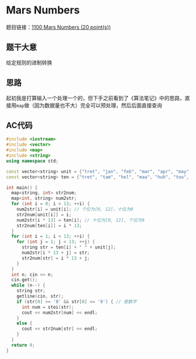 # Mars Numbers

题目链接：[1100 Mars Numbers (20 point(s))](https://pintia.cn/problem-sets/994805342720868352/problems/994805367156883456)

## 题干大意

给定规则的进制转换

## 思路

起初我是打算输入一个处理一个的，但下手之前看到了《算法笔记》中的思路，直接用`map`做（因为数据量也不大）完全可以预处理，然后后面直接查询

## AC代码

```cpp linenums="1"
#include <iostream>
#include <vector>
#include <map>
#include <string>
using namespace std;

const vector<string> unit = {"tret", "jan", "feb", "mar", "apr", "may", "jun", "jly", "aug", "sep", "oct", "nov", "dec"};//NOLINT
const vector<string> ten = {"tret", "tam", "hel", "maa", "huh", "tou", "kes", "hei", "elo", "syy", "lok", "mer", "jou"};//NOLINT

int main() {
  map<string, int> str2num;
  map<int, string> num2str;
  for (int i = 0; i < 13; ++i) {
    num2str[i] = unit[i]; // 个位为[0, 12]，十位为0
    str2num[unit[i]] = i;
    num2str[i * 13] = ten[i]; // 十位为[0, 12], 个位为9
    str2num[ten[i]] = i * 13;
  }
  for (int i = 1; i < 13; ++i) {
    for (int j = 1; j < 13; ++j) {
      string str = ten[i] + " " + unit[j];
      num2str[i * 13 + j] = str;
      str2num[str] = i * 13 + j;
    }
  }
  int n; cin >> n;
  cin.get();
  while (n--) {
    string str;
    getline(cin, str);
    if (str[0] >= '0' && str[0] <= '9') { // 是数字
      int num = stoi(str);
      cout << num2str[num] << endl;
    }
    else {
      cout << str2num[str] << endl;
    }
  }
  return 0;
}
```
